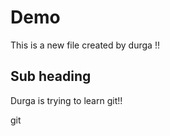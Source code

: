 # Demo

This is a new file created by durga !!

## Sub heading

Durga is trying to learn git!!

git 
